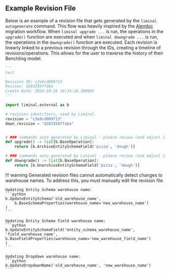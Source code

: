 ## Example Revision File

Below is an example of a revision file that gets generated by the `liminal autogenerate` command. This flow was heavily inspired by the [Alembic](https://alembic.sqlalchemy.org/en/latest/) migration workflow. When `liminal upgrade ...` is run, the operations in the `upgrade()` function are executed and when `liminal downgrade ...` is run, the operations in the `downgrade()` function are executed. Each revision is linearly linked to a previous revision through the IDs, creating a timeline of revisions/operations. This allows for the user to traverse the history of their Benchling model.

```python
'''
test

Revision ID: c3a9cd009713
Revises: d28335bffaba
Create Date: 2024-10-26 10:33:26.390965
'''

import liminal.external as b

# revision identifiers, used by Liminal.
revision = "c3a9cd009713"
down_revision = "d28335bffaba"


# ### commands auto generated by Liminal - please review (and adjust if needed)! ###
def upgrade() -> list[b.BaseOperation]:
    return [b.ArchiveEntitySchemaField('pizza', 'dough')]

# ### commands auto generated by Liminal - please review (and adjust if needed)! ###
def downgrade() -> list[b.BaseOperation]:
    return [b.UnarchiveEntitySchemaField('pizza', 'dough')]
```

!!! warning
    Generated revision files cannot automatically detect changes to warehouse names.
    To address this, you must manually edit the revision file.

    Updating Entity Schema warehouse name:
    ```python
    b.UpdateEntitySchema('old_warehouse_name', 
        b.BaseSchemaProperties(warehouse_name='new_warehouse_name')
    )
    ```

    Updating Entity Schema Field warehouse name:
    ```python
    b.UpdateEntitySchemaField('entity_schema_warehouse_name', 'field_warehouse_name', 
    b.BaseFieldProperties(warehouse_name='new_warehouse_field_name')
    )
    ```

    Updating Dropdown warehouse name:
    ```python
    b.UpdateDropdownName('old_warehouse_name', 'new_warehouse_name')
    ```
